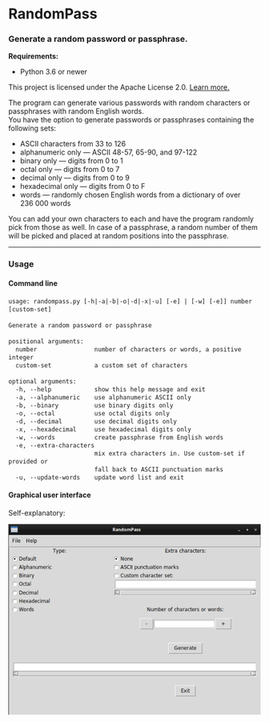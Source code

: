 # RandomPass
### Generate a random password or passphrase.

**Requirements:**
- Python 3.6 or newer

This project is licensed under the Apache License 2.0. [Learn more.](https://choosealicense.com/licenses/apache-2.0/)

The program can generate various passwords with random characters or passphrases with random English words.<br>
You have the option to generate passwords or passphrases containing the following sets:
- ASCII characters from 33 to 126
- alphanumeric only &mdash; ASCII 48-57, 65-90, and 97-122
- binary only &mdash; digits from 0 to 1
- octal only &mdash; digits from 0 to 7
- decimal only &mdash; digits from 0 to 9
- hexadecimal only &mdash; digits from 0 to F
- words &mdash; randomly chosen English words from a dictionary of over 236&nbsp;000 words

You can add your own characters to each and have the program randomly pick from those as well. In case of a passphrase, a random number of them will be picked and placed at random positions into the passphrase.

---

### Usage
#### Command line
```
usage: randompass.py [-h|-a|-b|-o|-d|-x|-u] [-e] | [-w] [-e]] number [custom-set]

Generate a random password or passphrase

positional arguments:
  number                number of characters or words, a positive integer
  custom-set            a custom set of characters

optional arguments:
  -h, --help            show this help message and exit
  -a, --alphanumeric    use alphanumeric ASCII only
  -b, --binary          use binary digits only
  -o, --octal           use octal digits only
  -d, --decimal         use decimal digits only
  -x, --hexadecimal     use hexadecimal digits only
  -w, --words           create passphrase from English words
  -e, --extra-characters
                        mix extra characters in. Use custom-set if provided or
                        fall back to ASCII punctuation marks
  -u, --update-words    update word list and exit

```

#### Graphical user interface
Self-explanatory:

<img src="screenshots/1.png" />
